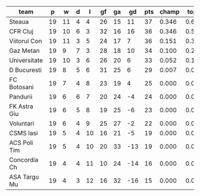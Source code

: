 |     team     | p  | w  | d | l  | gf | ga | gd  | pts | champ | top2  | top3  | top4  |  5-7  | bot4  | bot3  | bot2  |
|--------------|----|----|---|----|----|----|-----|-----|-------|-------|-------|-------|-------|-------|-------|-------|
| Steaua       | 19 | 11 | 4 |  4 | 26 | 15 |  11 |  37 | 0.346 | 0.607 | 0.793 | 0.911 | 0.089 | 0.000 | 0.000 | 0.000|
| CFR Cluj     | 19 | 10 | 6 |  3 | 32 | 16 |  16 |  36 | 0.346 | 0.592 | 0.774 | 0.900 | 0.100 | 0.000 | 0.000 | 0.000|
| Viitorul Con | 19 | 11 | 3 |  5 | 24 | 17 |   7 |  36 | 0.151 | 0.359 | 0.592 | 0.790 | 0.207 | 0.000 | 0.000 | 0.000|
| Gaz Metan    | 19 |  9 | 7 |  3 | 28 | 18 |  10 |  34 | 0.100 | 0.260 | 0.446 | 0.663 | 0.333 | 0.000 | 0.000 | 0.000|
| Universitate | 19 | 10 | 3 |  6 | 26 | 20 |   6 |  33 | 0.052 | 0.146 | 0.289 | 0.490 | 0.496 | 0.000 | 0.000 | 0.000|
| D Bucuresti  | 19 |  8 | 5 |  6 | 31 | 25 |   6 |  29 | 0.007 | 0.035 | 0.101 | 0.222 | 0.704 | 0.001 | 0.000 | 0.000|
| FC Botosani  | 19 |  7 | 4 |  8 | 23 | 19 |   4 |  25 | 0.000 | 0.001 | 0.005 | 0.018 | 0.517 | 0.034 | 0.008 | 0.001|
| Pandurii     | 19 |  6 | 6 |  7 | 20 | 24 |  -4 |  24 | 0.000 | 0.000 | 0.001 | 0.004 | 0.252 | 0.115 | 0.037 | 0.007|
| FK Astra Giu | 19 |  6 | 5 |  8 | 19 | 25 |  -6 |  23 | 0.000 | 0.000 | 0.000 | 0.002 | 0.181 | 0.168 | 0.059 | 0.015|
| Voluntari    | 19 |  6 | 4 |  9 | 25 | 27 |  -2 |  22 | 0.000 | 0.000 | 0.000 | 0.001 | 0.089 | 0.302 | 0.133 | 0.037|
| CSMS Iasi    | 19 |  5 | 4 | 10 | 16 | 21 |  -5 |  19 | 0.000 | 0.000 | 0.000 | 0.000 | 0.021 | 0.701 | 0.459 | 0.180|
| ACS Poli Tim | 19 |  5 | 4 | 10 | 20 | 33 | -13 |  19 | 0.000 | 0.000 | 0.000 | 0.000 | 0.010 | 0.750 | 0.499 | 0.241|
| Concordia Ch | 19 |  4 | 4 | 11 | 10 | 24 | -14 |  16 | 0.000 | 0.000 | 0.000 | 0.000 | 0.001 | 0.949 | 0.862 | 0.675|
| ASA Targu Mu | 19 |  4 | 3 | 12 | 16 | 32 | -16 |  15 | 0.000 | 0.000 | 0.000 | 0.000 | 0.000 | 0.980 | 0.943 | 0.843|
